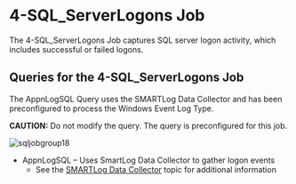 # 4-SQL_ServerLogons Job

The 4-SQL_ServerLogons Job captures SQL server logon activity, which includes successful or failed
logons.

## Queries for the 4-SQL_ServerLogons Job

The AppnLogSQL Query uses the SMARTLog Data Collector and has been preconfigured to process the
Windows Event Log Type.

**CAUTION:** Do not modify the query. The query is preconfigured for this job.

![sqljobgroup18](/img/product_docs/accessanalyzer/12.0/solutions/databases/sql/collection/sqljobgroup18.webp)

- AppnLogSQL – Uses SmartLog Data Collector to gather logon events
    - See the [SMARTLog Data Collector](/docs/accessanalyzer/12.0/admin/datacollector/smartlog/overview.md) topic
      for additional information
